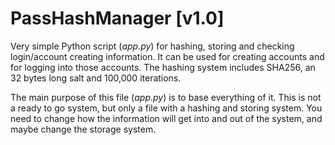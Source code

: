 # PassHashManager [v1.0]

Very simple Python script (*app.py*) for hashing, storing and checking login/account creating information. It can be used for creating accounts and for logging into those accounts. The hashing system includes SHA256, an 32 bytes long salt and 100,000 iterations.

The main purpose of this file (*app.py*) is to base everything of it. This is not a ready to go system, but only a file with a hashing and storing system. You need to change how the information will get into and out of the system, and maybe change the storage system.